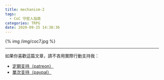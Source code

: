 ```yaml
---
title: mechanism-2
tags:
  - CoC 守密人指南
categories: TRPG
date: 2020-09-25 14:38:36
---
```


{% img /img/coc7.jpg %}


---

如果你喜歡這篇文章，請不吝用實際行動支持我：



* [<i class="fab fa-patreon"></i> 定期支持（patreon）](https://www.patreon.com/weihung)
* [<i class="fab fa-paypal"></i> 單次支持（paypal）](https://www.paypal.com/pools/c/8jLP7Wsi80)